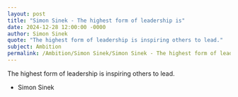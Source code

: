 ```yaml
---
layout: post
title: "Simon Sinek - The highest form of leadership is"
date: 2024-12-28 12:00:00 -0000
author: Simon Sinek
quote: "The highest form of leadership is inspiring others to lead."
subject: Ambition
permalink: /Ambition/Simon Sinek/Simon Sinek - The highest form of leadership is
---
```


The highest form of leadership is inspiring others to lead.

- Simon Sinek
